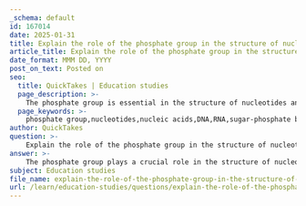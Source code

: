 ```yaml
---
_schema: default
id: 167014
date: 2025-01-31
title: Explain the role of the phosphate group in the structure of nucleotides and nucleic acid backbones.
article_title: Explain the role of the phosphate group in the structure of nucleotides and nucleic acid backbones.
date_format: MMM DD, YYYY
post_on_text: Posted on
seo:
  title: QuickTakes | Education studies
  page_description: >-
    The phosphate group is essential in the structure of nucleotides and the backbones of nucleic acids, linking nucleotides through phosphodiester bonds, providing stability, facilitating energy transfer, and establishing directionality for nucleic acid synthesis.
  page_keywords: >-
    phosphate group,nucleotides,nucleic acids,DNA,RNA,sugar-phosphate backbone,phosphodiester bond,negative charge,stability,energy transfer,directionality
author: QuickTakes
question: >-
    Explain the role of the phosphate group in the structure of nucleotides and nucleic acid backbones.
answer: >-
    The phosphate group plays a crucial role in the structure of nucleotides and the backbones of nucleic acids (DNA and RNA). Here’s a detailed explanation of its functions:\n\n1. **Structure of Nucleotides**: Each nucleotide, the building block of nucleic acids, consists of three components: a five-carbon sugar (ribose in RNA and deoxyribose in DNA), a nitrogenous base (adenine, thymine, cytosine, guanine in DNA; adenine, uracil, cytosine, guanine in RNA), and a phosphate group. The phosphate group is attached to the 5' carbon of the sugar molecule.\n\n2. **Formation of the Sugar-Phosphate Backbone**: The phosphate group is essential for linking nucleotides together through phosphodiester bonds. A phosphodiester bond forms when the phosphate group of one nucleotide connects to the hydroxyl group on the 3' carbon of another nucleotide. This linkage results in a sugar-phosphate backbone that provides structural integrity to the nucleic acid molecule. The backbone runs in a 5' to 3' direction, which is critical for the orientation and function of nucleic acids.\n\n3. **Negative Charge and Stability**: The phosphate group carries a negative charge, which contributes to the overall negative charge of nucleic acids. This charge affects how nucleic acids interact with proteins and other molecules, influencing processes such as DNA packaging, replication, and transcription. The negative charge also helps stabilize the structure of nucleic acids by facilitating interactions with positively charged ions and proteins.\n\n4. **Energy Transfer**: Phosphate groups are also involved in energy transfer processes within the cell. For example, adenosine triphosphate (ATP), a nucleotide with three phosphate groups, serves as a primary energy carrier in biological systems. The high-energy bonds between the phosphate groups can be broken to release energy for cellular processes.\n\n5. **Directionality and Function**: The presence of the phosphate group at the 5' end of the nucleotide chain establishes the directionality of nucleic acids, which is vital for processes such as DNA replication and RNA transcription. Enzymes that synthesize nucleic acids, such as DNA polymerases and RNA polymerases, add nucleotides to the growing strand in a 5' to 3' direction, ensuring proper synthesis and function.\n\nIn summary, the phosphate group is integral to the structure and function of nucleotides and nucleic acids, contributing to the formation of the sugar-phosphate backbone, providing negative charge and stability, facilitating energy transfer, and establishing directionality essential for nucleic acid synthesis.
subject: Education studies
file_name: explain-the-role-of-the-phosphate-group-in-the-structure-of-nucleotides-and-nucleic-acid-backbones.md
url: /learn/education-studies/questions/explain-the-role-of-the-phosphate-group-in-the-structure-of-nucleotides-and-nucleic-acid-backbones
---
```


&nbsp;